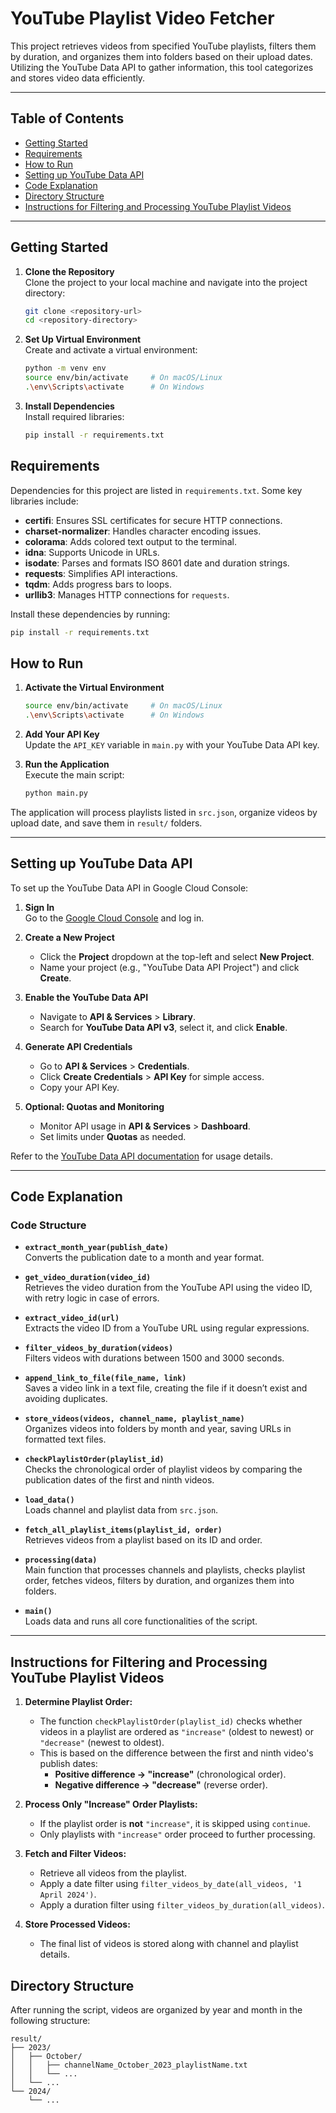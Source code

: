 # YouTube Playlist Video Fetcher

This project retrieves videos from specified YouTube playlists, filters them by duration, and organizes them into folders based on their upload dates. Utilizing the YouTube Data API to gather information, this tool categorizes and stores video data efficiently.

---

## Table of Contents

- [Getting Started](#getting-started)
- [Requirements](#requirements)
- [How to Run](#how-to-run)
- [Setting up YouTube Data API](#setting-up-youtube-data-api)
- [Code Explanation](#code-explanation)
- [Directory Structure](#directory-structure)
- [Instructions for Filtering and Processing YouTube Playlist Videos](#instructions-for-filtering-and-processing-youTube-playlist-videos)


---


## Getting Started

1. **Clone the Repository**  
   Clone the project to your local machine and navigate into the project directory:
   ```bash
   git clone <repository-url>
   cd <repository-directory>
   ```

2. **Set Up Virtual Environment**  
   Create and activate a virtual environment:
   ```bash
   python -m venv env
   source env/bin/activate     # On macOS/Linux
   .\env\Scripts\activate      # On Windows
   ```

3. **Install Dependencies**  
   Install required libraries:
   ```bash
   pip install -r requirements.txt
   ```

## Requirements

Dependencies for this project are listed in `requirements.txt`. Some key libraries include:

- **certifi**: Ensures SSL certificates for secure HTTP connections.
- **charset-normalizer**: Handles character encoding issues.
- **colorama**: Adds colored text output to the terminal.
- **idna**: Supports Unicode in URLs.
- **isodate**: Parses and formats ISO 8601 date and duration strings.
- **requests**: Simplifies API interactions.
- **tqdm**: Adds progress bars to loops.
- **urllib3**: Manages HTTP connections for `requests`.

Install these dependencies by running:
```bash
pip install -r requirements.txt
```

## How to Run

1. **Activate the Virtual Environment**  
   ```bash
   source env/bin/activate     # On macOS/Linux
   .\env\Scripts\activate      # On Windows
   ```

2. **Add Your API Key**  
   Update the `API_KEY` variable in `main.py` with your YouTube Data API key.

3. **Run the Application**  
   Execute the main script:
   ```bash
   python main.py
   ```

The application will process playlists listed in `src.json`, organize videos by upload date, and save them in `result/` folders.

---

## Setting up YouTube Data API

To set up the YouTube Data API in Google Cloud Console:

1. **Sign In**  
   Go to the [Google Cloud Console](https://console.cloud.google.com/) and log in.

2. **Create a New Project**  
   - Click the **Project** dropdown at the top-left and select **New Project**.
   - Name your project (e.g., "YouTube Data API Project") and click **Create**.

3. **Enable the YouTube Data API**  
   - Navigate to **API & Services** > **Library**.
   - Search for **YouTube Data API v3**, select it, and click **Enable**.

4. **Generate API Credentials**  
   - Go to **API & Services** > **Credentials**.
   - Click **Create Credentials** > **API Key** for simple access.
   - Copy your API Key.

5. **Optional: Quotas and Monitoring**  
   - Monitor API usage in **API & Services** > **Dashboard**.
   - Set limits under **Quotas** as needed.

Refer to the [YouTube Data API documentation](https://developers.google.com/youtube/v3) for usage details.

---

## Code Explanation

### Code Structure

- **`extract_month_year(publish_date)`**  
  Converts the publication date to a month and year format.

- **`get_video_duration(video_id)`**  
  Retrieves the video duration from the YouTube API using the video ID, with retry logic in case of errors.

- **`extract_video_id(url)`**  
  Extracts the video ID from a YouTube URL using regular expressions.

- **`filter_videos_by_duration(videos)`**  
  Filters videos with durations between 1500 and 3000 seconds.

- **`append_link_to_file(file_name, link)`**  
  Saves a video link in a text file, creating the file if it doesn’t exist and avoiding duplicates.

- **`store_videos(videos, channel_name, playlist_name)`**  
  Organizes videos into folders by month and year, saving URLs in formatted text files.

- **`checkPlaylistOrder(playlist_id)`**  
  Checks the chronological order of playlist videos by comparing the publication dates of the first and ninth videos.

- **`load_data()`**  
  Loads channel and playlist data from `src.json`.

- **`fetch_all_playlist_items(playlist_id, order)`**  
  Retrieves videos from a playlist based on its ID and order.

- **`processing(data)`**  
  Main function that processes channels and playlists, checks playlist order, fetches videos, filters by duration, and organizes them into folders.

- **`main()`**  
  Loads data and runs all core functionalities of the script.

---


## Instructions for Filtering and Processing YouTube Playlist Videos

1. **Determine Playlist Order:**  
   - The function `checkPlaylistOrder(playlist_id)` checks whether videos in a playlist are ordered as `"increase"` (oldest to newest) or `"decrease"` (newest to oldest).  
   - This is based on the difference between the first and ninth video's publish dates:  
     - **Positive difference → "increase"** (chronological order).  
     - **Negative difference → "decrease"** (reverse order).  

2. **Process Only "Increase" Order Playlists:**  
   - If the playlist order is **not** `"increase"`, it is skipped using `continue`.  
   - Only playlists with `"increase"` order proceed to further processing.  

3. **Fetch and Filter Videos:**  
   - Retrieve all videos from the playlist.  
   - Apply a date filter using `filter_videos_by_date(all_videos, '1 April 2024')`.  
   - Apply a duration filter using `filter_videos_by_duration(all_videos)`.  

4. **Store Processed Videos:**  
   - The final list of videos is stored along with channel and playlist details.


## Directory Structure

After running the script, videos are organized by year and month in the following structure:
```
result/
├── 2023/
│   ├── October/
│   │   ├── channelName_October_2023_playlistName.txt
│   │   └── ...
│   └── ...
└── 2024/
    └── ...
```

